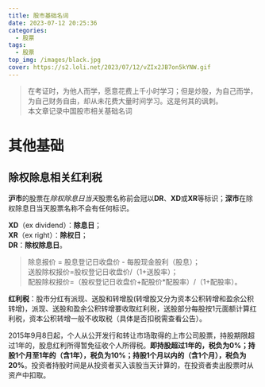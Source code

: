 ```yaml
---
title: 股市基础名词
date: 2023-07-12 20:25:36
categories: 
  - 股票
tags:
  - 股票
top_img: /images/black.jpg
cover: https://s2.loli.net/2023/07/12/vZIx2JB7on5kYNW.gif
---
```


> 在考证时，为他人而学，愿意花费上千小时学习；但是炒股，为自己而学，为自己财务自由，却从未花费大量时间学习。这是何其的讽刺。  
> 本文章记录中国股市相关基础名词

# 其他基础
## 除权除息相关红利税
**沪市**的股票在*除权除息日当天*股票名称前会冠以**DR**、**XD**或**XR**等标识；**深市**在除权除息日当天股票名称不会有任何标识。

**XD**（ex dividend）：**除息日**；  
**XR**（ex right）：**除权日**；  
**DR**：**除权除息日**。

> 除息报价 = 股息登记日收盘价 - 每股现金股利（股息）；  
> 送股除权报价=股权登记日收盘价/（1+送股率）；  
> 配股除权报价=（股权登记日收盘价+配股价*配股率）/（1+配股率）。

**红利税**：股市分红有派现、送股和转增股(转增股又分为资本公积转增和盈余公积转增)，派现、送股和盈余公积转增要收取红利税，送股部分每股按1元面额计算红利税，资本公积转增一般不收取税（具体是否扣税需查看公告）。

2015年9月8日起，个人从公开发行和转让市场取得的上市公司股票，持股期限超过1年的，股息红利所得暂免征收个人所得税。**即持股超过1年的，税负为0%；持股1个月至1年的（含1年），税负为10%；持股1个月以内的（含1个月），税负为20%**。投资者持股时间是从投资者买入该股当天计算的，在投资者卖出股票时从资产中扣取。
